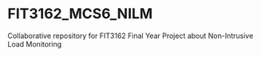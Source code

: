 # FIT3162_MCS6_NILM
 Collaborative repository for FIT3162 Final Year Project about Non-Intrusive Load Monitoring